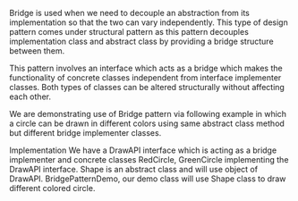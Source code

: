 Bridge is used when we need to decouple an abstraction from its implementation so that the two can vary independently. 
This type of design pattern comes under structural pattern as this pattern decouples implementation class and abstract class by providing a bridge structure between them.

This pattern involves an interface which acts as a bridge which makes the functionality of concrete classes independent from interface implementer classes. 
Both types of classes can be altered structurally without affecting each other.

We are demonstrating use of Bridge pattern via following example in which a circle can be drawn in different colors using same abstract class method but different bridge implementer classes.

Implementation
We have a DrawAPI interface which is acting as a bridge implementer and concrete classes RedCircle, GreenCircle implementing the DrawAPI interface. 
Shape is an abstract class and will use object of DrawAPI. BridgePatternDemo, our demo class will use Shape class to draw different colored circle.